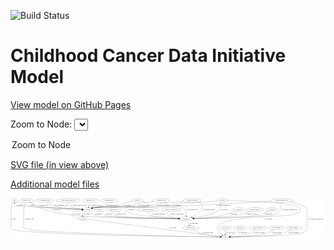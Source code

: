 <link rel='stylesheet' href="assets/style.css">
<link rel='stylesheet' href="https://unpkg.com/leaflet@1.5.1/dist/leaflet.css" integrity="sha512-xwE/Az9zrjBIphAcBb3F6JVqxf46+CDLwfLMHloNu6KEQCAWi6HcDUbeOfBIptF7tcCzusKFjFw2yuvEpDL9wQ==" crossorigin="">
<script type="text/javascript" src="https://code.jquery.com/jquery-3.2.1.min.js"></script>
<script type="text/javascript"  src="https://unpkg.com/leaflet@1.5.1/dist/leaflet.js"></script>
<script type="text/javascript" src="assets/actions.js"></script>

![Build Status](https://github.com/CBIIT/ccdi-model/actions/workflows/model-test-and-deploy.yml/badge.svg)

# Childhood Cancer Data Initiative Model

[View model on GitHub Pages](https://cbiit.github.io/ccdi-model/)



Zoom to Node: <select id="node_select">
  <option value="">Zoom to Node</option>
</select>
<div id="model"></div>

<p>
<a href="./model-desc/ccdi-model.svg">SVG file (in view above)</a>
<p>
<a href="./model-desc">Additional model files</a>
<div id='graph' style='display:off;'>
<svg width="2987pt" height="392pt"
 viewBox="0.00 0.00 2987.00 392.00" xmlns="http://www.w3.org/2000/svg" xmlns:xlink="http://www.w3.org/1999/xlink">
<g id="graph0" class="graph" transform="scale(1 1) rotate(0) translate(4 388)">
<title>Perl</title>
<polygon fill="#ffffff" stroke="transparent" points="-4,4 -4,-388 2983,-388 2983,4 -4,4"/>
<!-- exposure -->
<g id="node1" class="node">
<title>exposure</title>
<ellipse fill="none" stroke="#000000" cx="2158" cy="-279" rx="53.0913" ry="18"/>
<text text-anchor="middle" x="2158" y="-275.3" font-family="Times,serif" font-size="14.00" fill="#000000">exposure</text>
</g>
<!-- participant -->
<g id="node16" class="node">
<title>participant</title>
<ellipse fill="none" stroke="#000000" cx="1663" cy="-192" rx="62.2891" ry="18"/>
<text text-anchor="middle" x="1663" y="-188.3" font-family="Times,serif" font-size="14.00" fill="#000000">participant</text>
</g>
<!-- exposure&#45;&gt;participant -->
<g id="edge25" class="edge">
<title>exposure&#45;&gt;participant</title>
<path fill="none" stroke="#000000" d="M2125.3977,-264.7181C2097.0455,-252.9264 2054.5725,-236.756 2016,-228 1920.5219,-206.3262 1807.5373,-197.6884 1735.5841,-194.2541"/>
<polygon fill="#000000" stroke="#000000" points="1735.4218,-190.7431 1725.2728,-193.7842 1735.103,-197.7359 1735.4218,-190.7431"/>
<text text-anchor="middle" x="2110.5" y="-231.8" font-family="Times,serif" font-size="14.00" fill="#000000">of_exposure</text>
</g>
<!-- pdx -->
<g id="node2" class="node">
<title>pdx</title>
<ellipse fill="none" stroke="#000000" cx="33" cy="-366" rx="27.8951" ry="18"/>
<text text-anchor="middle" x="33" y="-362.3" font-family="Times,serif" font-size="14.00" fill="#000000">pdx</text>
</g>
<!-- study -->
<g id="node5" class="node">
<title>study</title>
<ellipse fill="none" stroke="#000000" cx="2033" cy="-18" rx="36.2938" ry="18"/>
<text text-anchor="middle" x="2033" y="-14.3" font-family="Times,serif" font-size="14.00" fill="#000000">study</text>
</g>
<!-- pdx&#45;&gt;study -->
<g id="edge9" class="edge">
<title>pdx&#45;&gt;study</title>
<path fill="none" stroke="#000000" d="M22.3769,-349.0566C12.73,-332.0255 0,-304.6852 0,-279 0,-279 0,-279 0,-105 0,-80.2524 42.9867,-78.1131 438,-54 750.7976,-34.9057 1756.8131,-21.4398 1986.1573,-18.5708"/>
<polygon fill="#000000" stroke="#000000" points="1986.5299,-22.0665 1996.4855,-18.4422 1986.4426,-15.0671 1986.5299,-22.0665"/>
<text text-anchor="middle" x="24" y="-188.3" font-family="Times,serif" font-size="14.00" fill="#000000">of_pdx</text>
</g>
<!-- sample -->
<g id="node15" class="node">
<title>sample</title>
<ellipse fill="none" stroke="#000000" cx="729" cy="-279" rx="44.393" ry="18"/>
<text text-anchor="middle" x="729" y="-275.3" font-family="Times,serif" font-size="14.00" fill="#000000">sample</text>
</g>
<!-- pdx&#45;&gt;sample -->
<g id="edge10" class="edge">
<title>pdx&#45;&gt;sample</title>
<path fill="none" stroke="#000000" d="M56.1701,-355.4419C84.4732,-343.1291 134.1347,-323.3931 179,-315 273.0226,-297.4109 555.6266,-285.3384 674.9242,-280.8935"/>
<polygon fill="#000000" stroke="#000000" points="675.0662,-284.3907 684.9303,-280.5243 674.8081,-277.3955 675.0662,-284.3907"/>
<text text-anchor="middle" x="203" y="-318.8" font-family="Times,serif" font-size="14.00" fill="#000000">of_pdx</text>
</g>
<!-- genetic_analysis -->
<g id="node3" class="node">
<title>genetic_analysis</title>
<ellipse fill="none" stroke="#000000" cx="1720" cy="-366" rx="87.9851" ry="18"/>
<text text-anchor="middle" x="1720" y="-362.3" font-family="Times,serif" font-size="14.00" fill="#000000">genetic_analysis</text>
</g>
<!-- genetic_analysis&#45;&gt;sample -->
<g id="edge21" class="edge">
<title>genetic_analysis&#45;&gt;sample</title>
<path fill="none" stroke="#000000" d="M1639.7619,-358.6272C1544.3797,-349.7283 1394.8021,-335.2988 1369,-330 1347.1062,-325.5038 1343.0356,-318.7402 1321,-315 1084.6908,-274.8898 1017.7998,-340.0038 782,-297 778.2926,-296.3239 774.4921,-295.4395 770.7119,-294.4255"/>
<polygon fill="#000000" stroke="#000000" points="771.4131,-290.9828 760.8305,-291.4927 769.4213,-297.6934 771.4131,-290.9828"/>
<text text-anchor="middle" x="1439" y="-318.8" font-family="Times,serif" font-size="14.00" fill="#000000">of_genetic_analysis</text>
</g>
<!-- genetic_analysis&#45;&gt;participant -->
<g id="edge20" class="edge">
<title>genetic_analysis&#45;&gt;participant</title>
<path fill="none" stroke="#000000" d="M1771.71,-351.3993C1789.7478,-345.182 1806.8029,-337.6144 1812,-330 1815.7583,-324.4936 1813.0679,-321.5806 1812,-315 1807.9477,-290.0284 1810.3725,-280.2858 1794,-261 1773.4796,-236.8281 1742.3199,-219.9305 1715.538,-208.909"/>
<polygon fill="#000000" stroke="#000000" points="1716.4839,-205.5199 1705.8969,-205.1117 1713.9186,-212.0329 1716.4839,-205.5199"/>
<text text-anchor="middle" x="1879" y="-275.3" font-family="Times,serif" font-size="14.00" fill="#000000">of_genetic_analysis</text>
</g>
<!-- medical_history -->
<g id="node4" class="node">
<title>medical_history</title>
<ellipse fill="none" stroke="#000000" cx="2314" cy="-279" rx="85.2851" ry="18"/>
<text text-anchor="middle" x="2314" y="-275.3" font-family="Times,serif" font-size="14.00" fill="#000000">medical_history</text>
</g>
<!-- medical_history&#45;&gt;participant -->
<g id="edge13" class="edge">
<title>medical_history&#45;&gt;participant</title>
<path fill="none" stroke="#000000" d="M2274.312,-263.0492C2243.2021,-251.2789 2198.5389,-235.9767 2158,-228 2079.2161,-212.4979 1852.7841,-200.4869 1735.445,-195.1002"/>
<polygon fill="#000000" stroke="#000000" points="1735.2747,-191.5889 1725.1259,-194.6306 1734.9565,-198.5817 1735.2747,-191.5889"/>
<text text-anchor="middle" x="2282" y="-231.8" font-family="Times,serif" font-size="14.00" fill="#000000">of_medical_history</text>
</g>
<!-- treatment -->
<g id="node6" class="node">
<title>treatment</title>
<ellipse fill="none" stroke="#000000" cx="2475" cy="-279" rx="57.6901" ry="18"/>
<text text-anchor="middle" x="2475" y="-275.3" font-family="Times,serif" font-size="14.00" fill="#000000">treatment</text>
</g>
<!-- treatment&#45;&gt;participant -->
<g id="edge37" class="edge">
<title>treatment&#45;&gt;participant</title>
<path fill="none" stroke="#000000" d="M2445.6361,-263.2107C2421.7115,-251.1959 2386.6629,-235.4919 2354,-228 2238.1118,-201.4185 1888.2862,-194.4203 1735.5978,-192.6134"/>
<polygon fill="#000000" stroke="#000000" points="1735.4296,-189.1113 1725.3903,-192.4969 1735.3497,-196.1109 1735.4296,-189.1113"/>
<text text-anchor="middle" x="2445" y="-231.8" font-family="Times,serif" font-size="14.00" fill="#000000">of_treatment</text>
</g>
<!-- generic_file -->
<g id="node7" class="node">
<title>generic_file</title>
<ellipse fill="none" stroke="#000000" cx="149" cy="-366" rx="65.7887" ry="18"/>
<text text-anchor="middle" x="149" y="-362.3" font-family="Times,serif" font-size="14.00" fill="#000000">generic_file</text>
</g>
<!-- generic_file&#45;&gt;study -->
<g id="edge29" class="edge">
<title>generic_file&#45;&gt;study</title>
<path fill="none" stroke="#000000" d="M139.5205,-347.8767C131.3975,-330.6445 121,-303.7527 121,-279 121,-279 121,-279 121,-105 121,-56.791 1693.0833,-24.4772 1986.2357,-18.8706"/>
<polygon fill="#000000" stroke="#000000" points="1986.581,-22.3648 1996.5126,-18.675 1986.4478,-15.366 1986.581,-22.3648"/>
<text text-anchor="middle" x="174" y="-188.3" font-family="Times,serif" font-size="14.00" fill="#000000">of_generic_file</text>
</g>
<!-- generic_file&#45;&gt;sample -->
<g id="edge31" class="edge">
<title>generic_file&#45;&gt;sample</title>
<path fill="none" stroke="#000000" d="M183.1063,-350.4485C215.9571,-335.4726 260.7381,-315.0674 261,-315 337.8496,-295.2103 568.6502,-284.6952 674.6688,-280.7971"/>
<polygon fill="#000000" stroke="#000000" points="674.9675,-284.2887 684.8345,-280.4296 674.7146,-277.2933 674.9675,-284.2887"/>
<text text-anchor="middle" x="314" y="-318.8" font-family="Times,serif" font-size="14.00" fill="#000000">of_generic_file</text>
</g>
<!-- generic_file&#45;&gt;participant -->
<g id="edge30" class="edge">
<title>generic_file&#45;&gt;participant</title>
<path fill="none" stroke="#000000" d="M173.9777,-349.2827C193.6149,-336.3657 219.5078,-319.8914 231,-315 375.7092,-253.4073 418.2829,-250.0592 574,-228 771.0621,-200.0838 1379.9564,-193.7372 1590.4935,-192.3623"/>
<polygon fill="#000000" stroke="#000000" points="1590.5359,-195.8622 1600.5134,-192.2987 1590.4914,-188.8624 1590.5359,-195.8622"/>
<text text-anchor="middle" x="433" y="-275.3" font-family="Times,serif" font-size="14.00" fill="#000000">of_generic_file</text>
</g>
<!-- survival -->
<g id="node8" class="node">
<title>survival</title>
<ellipse fill="none" stroke="#000000" cx="839" cy="-279" rx="48.1917" ry="18"/>
<text text-anchor="middle" x="839" y="-275.3" font-family="Times,serif" font-size="14.00" fill="#000000">survival</text>
</g>
<!-- survival&#45;&gt;participant -->
<g id="edge26" class="edge">
<title>survival&#45;&gt;participant</title>
<path fill="none" stroke="#000000" d="M851.3587,-261.4335C860.7418,-249.6646 874.7722,-235.0752 891,-228 953.9641,-200.5481 1410.1564,-193.9795 1590.2021,-192.4499"/>
<polygon fill="#000000" stroke="#000000" points="1590.3996,-195.9485 1600.3705,-192.3664 1590.3421,-188.9488 1590.3996,-195.9485"/>
<text text-anchor="middle" x="930.5" y="-231.8" font-family="Times,serif" font-size="14.00" fill="#000000">of_survival</text>
</g>
<!-- cell_line -->
<g id="node9" class="node">
<title>cell_line</title>
<ellipse fill="none" stroke="#000000" cx="685" cy="-192" rx="49.2915" ry="18"/>
<text text-anchor="middle" x="685" y="-188.3" font-family="Times,serif" font-size="14.00" fill="#000000">cell_line</text>
</g>
<!-- cell_line&#45;&gt;study -->
<g id="edge7" class="edge">
<title>cell_line&#45;&gt;study</title>
<path fill="none" stroke="#000000" d="M731.7927,-185.96C940.0871,-159.0733 1781.7494,-50.4315 1987.4677,-23.8773"/>
<polygon fill="#000000" stroke="#000000" points="1988.1451,-27.319 1997.6148,-22.5675 1987.2489,-20.3766 1988.1451,-27.319"/>
<text text-anchor="middle" x="1533.5" y="-101.3" font-family="Times,serif" font-size="14.00" fill="#000000">of_cell_line</text>
</g>
<!-- cell_line&#45;&gt;sample -->
<g id="edge8" class="edge">
<title>cell_line&#45;&gt;sample</title>
<path fill="none" stroke="#000000" d="M638.8943,-198.5288C603.3618,-205.5444 563.2155,-219.0602 582,-243 593.6753,-257.8796 638.7081,-267.4088 675.8881,-272.8996"/>
<polygon fill="#000000" stroke="#000000" points="675.7418,-276.4135 686.1322,-274.3423 676.7181,-269.4819 675.7418,-276.4135"/>
<text text-anchor="middle" x="622.5" y="-231.8" font-family="Times,serif" font-size="14.00" fill="#000000">of_cell_line</text>
</g>
<!-- pathology_file -->
<g id="node10" class="node">
<title>pathology_file</title>
<ellipse fill="none" stroke="#000000" cx="755" cy="-366" rx="76.0865" ry="18"/>
<text text-anchor="middle" x="755" y="-362.3" font-family="Times,serif" font-size="14.00" fill="#000000">pathology_file</text>
</g>
<!-- pathology_file&#45;&gt;sample -->
<g id="edge12" class="edge">
<title>pathology_file&#45;&gt;sample</title>
<path fill="none" stroke="#000000" d="M749.6128,-347.9735C746.0569,-336.0751 741.3278,-320.2508 737.2963,-306.7606"/>
<polygon fill="#000000" stroke="#000000" points="740.5972,-305.5825 734.3803,-297.0034 733.8903,-307.5869 740.5972,-305.5825"/>
<text text-anchor="middle" x="805" y="-318.8" font-family="Times,serif" font-size="14.00" fill="#000000">of_pathology_file</text>
</g>
<!-- radiology_file -->
<g id="node11" class="node">
<title>radiology_file</title>
<ellipse fill="none" stroke="#000000" cx="979" cy="-279" rx="73.387" ry="18"/>
<text text-anchor="middle" x="979" y="-275.3" font-family="Times,serif" font-size="14.00" fill="#000000">radiology_file</text>
</g>
<!-- radiology_file&#45;&gt;participant -->
<g id="edge36" class="edge">
<title>radiology_file&#45;&gt;participant</title>
<path fill="none" stroke="#000000" d="M973.7555,-260.6083C971.86,-249.6982 971.8718,-236.4014 980,-228 1000.9609,-206.3345 1418.5599,-196.3869 1590.2476,-193.2009"/>
<polygon fill="#000000" stroke="#000000" points="1590.5219,-196.6966 1600.4562,-193.0141 1590.3938,-189.6978 1590.5219,-196.6966"/>
<text text-anchor="middle" x="1039" y="-231.8" font-family="Times,serif" font-size="14.00" fill="#000000">of_radiology_file</text>
</g>
<!-- synonym -->
<g id="node12" class="node">
<title>synonym</title>
<ellipse fill="none" stroke="#000000" cx="2002" cy="-366" rx="51.9908" ry="18"/>
<text text-anchor="middle" x="2002" y="-362.3" font-family="Times,serif" font-size="14.00" fill="#000000">synonym</text>
</g>
<!-- synonym&#45;&gt;study -->
<g id="edge38" class="edge">
<title>synonym&#45;&gt;study</title>
<path fill="none" stroke="#000000" d="M2053.9878,-365.0504C2213.56,-361.6032 2688.328,-347.1796 2734,-297 2852.0807,-167.2653 2076.5728,-257.5418 1964,-123 1941.1954,-95.745 1975.3616,-60.6547 2003.2223,-38.7403"/>
<polygon fill="#000000" stroke="#000000" points="2005.384,-41.4935 2011.2277,-32.656 2001.1483,-35.9205 2005.384,-41.4935"/>
<text text-anchor="middle" x="2443.5" y="-188.3" font-family="Times,serif" font-size="14.00" fill="#000000">of_synonym</text>
</g>
<!-- synonym&#45;&gt;sample -->
<g id="edge40" class="edge">
<title>synonym&#45;&gt;sample</title>
<path fill="none" stroke="#000000" d="M1952.1808,-360.6907C1914.9667,-356.8372 1862.8372,-351.6763 1817,-348 1753.7436,-342.9266 1592.2283,-349.9916 1532,-330 1520.4174,-326.1554 1520.6542,-318.622 1509,-315 1431.8382,-291.0187 861.5532,-311.1541 782,-297 778.2897,-296.3399 774.4872,-295.4666 770.7056,-294.4601"/>
<polygon fill="#000000" stroke="#000000" points="771.4041,-291.0169 760.8222,-291.5388 769.42,-297.7298 771.4041,-291.0169"/>
<text text-anchor="middle" x="1574.5" y="-318.8" font-family="Times,serif" font-size="14.00" fill="#000000">of_synonym</text>
</g>
<!-- synonym&#45;&gt;participant -->
<g id="edge39" class="edge">
<title>synonym&#45;&gt;participant</title>
<path fill="none" stroke="#000000" d="M1998.5832,-347.7966C1993.1655,-324.1415 1980.2874,-283.2419 1953,-261 1919.2846,-233.5187 1804.8134,-212.3777 1730.1737,-201.0992"/>
<polygon fill="#000000" stroke="#000000" points="1730.3248,-197.5832 1719.9186,-199.5736 1729.2947,-204.507 1730.3248,-197.5832"/>
<text text-anchor="middle" x="2022.5" y="-275.3" font-family="Times,serif" font-size="14.00" fill="#000000">of_synonym</text>
</g>
<!-- consent_group -->
<g id="node13" class="node">
<title>consent_group</title>
<ellipse fill="none" stroke="#000000" cx="1702" cy="-105" rx="79.0865" ry="18"/>
<text text-anchor="middle" x="1702" y="-101.3" font-family="Times,serif" font-size="14.00" fill="#000000">consent_group</text>
</g>
<!-- consent_group&#45;&gt;study -->
<g id="edge28" class="edge">
<title>consent_group&#45;&gt;study</title>
<path fill="none" stroke="#000000" d="M1730.018,-88.0362C1749.9713,-76.7042 1777.7901,-62.3896 1804,-54 1865.2912,-34.381 1939.3616,-25.2254 1986.3328,-21.1162"/>
<polygon fill="#000000" stroke="#000000" points="1986.8331,-24.5868 1996.5078,-20.2682 1986.2516,-17.611 1986.8331,-24.5868"/>
<text text-anchor="middle" x="1867.5" y="-57.8" font-family="Times,serif" font-size="14.00" fill="#000000">of_consent_group</text>
</g>
<!-- treatment_response -->
<g id="node14" class="node">
<title>treatment_response</title>
<ellipse fill="none" stroke="#000000" cx="1300" cy="-279" rx="104.7816" ry="18"/>
<text text-anchor="middle" x="1300" y="-275.3" font-family="Times,serif" font-size="14.00" fill="#000000">treatment_response</text>
</g>
<!-- treatment_response&#45;&gt;participant -->
<g id="edge32" class="edge">
<title>treatment_response&#45;&gt;participant</title>
<path fill="none" stroke="#000000" d="M1300.8427,-260.9023C1302.3802,-249.6759 1306.2991,-235.9267 1316,-228 1336.8158,-210.9913 1495.6389,-200.26 1591.0476,-195.2794"/>
<polygon fill="#000000" stroke="#000000" points="1591.4071,-198.7657 1601.2146,-194.7578 1591.0484,-191.7749 1591.4071,-198.7657"/>
<text text-anchor="middle" x="1399" y="-231.8" font-family="Times,serif" font-size="14.00" fill="#000000">of_treatment_response</text>
</g>
<!-- sample&#45;&gt;pdx -->
<g id="edge16" class="edge">
<title>sample&#45;&gt;pdx</title>
<path fill="none" stroke="#000000" d="M684.8451,-281.0038C535.0718,-287.8425 55.3048,-310.1084 49,-315 41.8332,-320.5604 37.8067,-329.3102 35.5673,-338.0031"/>
<polygon fill="#000000" stroke="#000000" points="32.0984,-337.5107 33.6782,-347.9871 38.9764,-338.8121 32.0984,-337.5107"/>
<text text-anchor="middle" x="85.5" y="-318.8" font-family="Times,serif" font-size="14.00" fill="#000000">of_sample</text>
</g>
<!-- sample&#45;&gt;cell_line -->
<g id="edge15" class="edge">
<title>sample&#45;&gt;cell_line</title>
<path fill="none" stroke="#000000" d="M703.8846,-263.9128C696.8012,-258.3002 689.9535,-251.254 686,-243 682.6861,-236.0813 681.5004,-228.0054 681.3821,-220.3476"/>
<polygon fill="#000000" stroke="#000000" points="684.8809,-220.4439 681.7827,-210.3122 677.8865,-220.1646 684.8809,-220.4439"/>
<text text-anchor="middle" x="722.5" y="-231.8" font-family="Times,serif" font-size="14.00" fill="#000000">of_sample</text>
</g>
<!-- sample&#45;&gt;participant -->
<g id="edge14" class="edge">
<title>sample&#45;&gt;participant</title>
<path fill="none" stroke="#000000" d="M744.526,-261.8623C756.474,-249.9724 774.098,-235.0521 793,-228 866.6163,-200.5346 1394.4723,-193.9362 1590.2117,-192.4263"/>
<polygon fill="#000000" stroke="#000000" points="1590.4216,-195.9249 1600.3951,-192.35 1590.3691,-188.9251 1590.4216,-195.9249"/>
<text text-anchor="middle" x="829.5" y="-231.8" font-family="Times,serif" font-size="14.00" fill="#000000">of_sample</text>
</g>
<!-- participant&#45;&gt;consent_group -->
<g id="edge34" class="edge">
<title>participant&#45;&gt;consent_group</title>
<path fill="none" stroke="#000000" d="M1671.0808,-173.9735C1676.4669,-161.9585 1683.6475,-145.9401 1689.7331,-132.3646"/>
<polygon fill="#000000" stroke="#000000" points="1693.0327,-133.5602 1693.9295,-123.0034 1686.6451,-130.6967 1693.0327,-133.5602"/>
<text text-anchor="middle" x="1734.5" y="-144.8" font-family="Times,serif" font-size="14.00" fill="#000000">of_participant</text>
</g>
<!-- study_arm -->
<g id="node17" class="node">
<title>study_arm</title>
<ellipse fill="none" stroke="#000000" cx="2033" cy="-105" rx="59.5901" ry="18"/>
<text text-anchor="middle" x="2033" y="-101.3" font-family="Times,serif" font-size="14.00" fill="#000000">study_arm</text>
</g>
<!-- study_arm&#45;&gt;study -->
<g id="edge22" class="edge">
<title>study_arm&#45;&gt;study</title>
<path fill="none" stroke="#000000" d="M2033,-86.9735C2033,-75.1918 2033,-59.5607 2033,-46.1581"/>
<polygon fill="#000000" stroke="#000000" points="2036.5001,-46.0033 2033,-36.0034 2029.5001,-46.0034 2036.5001,-46.0033"/>
<text text-anchor="middle" x="2081.5" y="-57.8" font-family="Times,serif" font-size="14.00" fill="#000000">of_study_arm</text>
</g>
<!-- family_relationship -->
<g id="node18" class="node">
<title>family_relationship</title>
<ellipse fill="none" stroke="#000000" cx="1523" cy="-279" rx="100.1823" ry="18"/>
<text text-anchor="middle" x="1523" y="-275.3" font-family="Times,serif" font-size="14.00" fill="#000000">family_relationship</text>
</g>
<!-- family_relationship&#45;&gt;participant -->
<g id="edge1" class="edge">
<title>family_relationship&#45;&gt;participant</title>
<path fill="none" stroke="#000000" d="M1500.1118,-261.3544C1489.7324,-251.2225 1481.4824,-238.4725 1490,-228 1503.082,-211.9154 1550.5767,-202.78 1592.4984,-197.7396"/>
<polygon fill="#000000" stroke="#000000" points="1592.9136,-201.215 1602.4528,-196.6048 1592.1207,-194.26 1592.9136,-201.215"/>
<text text-anchor="middle" x="1569.5" y="-231.8" font-family="Times,serif" font-size="14.00" fill="#000000">of_family_relationship</text>
</g>
<!-- publication -->
<g id="node19" class="node">
<title>publication</title>
<ellipse fill="none" stroke="#000000" cx="2174" cy="-105" rx="63.0888" ry="18"/>
<text text-anchor="middle" x="2174" y="-101.3" font-family="Times,serif" font-size="14.00" fill="#000000">publication</text>
</g>
<!-- publication&#45;&gt;study -->
<g id="edge35" class="edge">
<title>publication&#45;&gt;study</title>
<path fill="none" stroke="#000000" d="M2163.4214,-86.8039C2156.312,-75.9673 2146.0539,-62.6792 2134,-54 2116.969,-41.7371 2095.3506,-33.2932 2076.4882,-27.6829"/>
<polygon fill="#000000" stroke="#000000" points="2077.2009,-24.248 2066.6278,-24.9268 2075.3165,-30.9896 2077.2009,-24.248"/>
<text text-anchor="middle" x="2200" y="-57.8" font-family="Times,serif" font-size="14.00" fill="#000000">of_publication</text>
</g>
<!-- sequencing_file -->
<g id="node20" class="node">
<title>sequencing_file</title>
<ellipse fill="none" stroke="#000000" cx="932" cy="-366" rx="83.3857" ry="18"/>
<text text-anchor="middle" x="932" y="-362.3" font-family="Times,serif" font-size="14.00" fill="#000000">sequencing_file</text>
</g>
<!-- sequencing_file&#45;&gt;sample -->
<g id="edge27" class="edge">
<title>sequencing_file&#45;&gt;sample</title>
<path fill="none" stroke="#000000" d="M915.1801,-348.2667C903.5374,-337.044 887.1087,-323.1604 870,-315 833.968,-297.8135 820.5317,-307.4395 782,-297 778.663,-296.0959 775.2298,-295.0954 771.7917,-294.0428"/>
<polygon fill="#000000" stroke="#000000" points="772.7555,-290.6766 762.1649,-290.9752 770.6302,-297.3462 772.7555,-290.6766"/>
<text text-anchor="middle" x="959.5" y="-318.8" font-family="Times,serif" font-size="14.00" fill="#000000">of_sequencing_file</text>
</g>
<!-- diagnosis -->
<g id="node21" class="node">
<title>diagnosis</title>
<ellipse fill="none" stroke="#000000" cx="1199" cy="-366" rx="54.6905" ry="18"/>
<text text-anchor="middle" x="1199" y="-362.3" font-family="Times,serif" font-size="14.00" fill="#000000">diagnosis</text>
</g>
<!-- diagnosis&#45;&gt;sample -->
<g id="edge23" class="edge">
<title>diagnosis&#45;&gt;sample</title>
<path fill="none" stroke="#000000" d="M1149.6612,-358.1184C1120.7197,-352.4551 1083.8884,-343.4187 1053,-330 1041.8066,-325.1373 1041.5645,-318.8989 1030,-315 925.2793,-279.6939 890.3109,-318.9475 782,-297 778.3571,-296.2618 774.6195,-295.3424 770.897,-294.3123"/>
<polygon fill="#000000" stroke="#000000" points="771.7382,-290.9104 761.1536,-291.3759 769.7183,-297.6127 771.7382,-290.9104"/>
<text text-anchor="middle" x="1097.5" y="-318.8" font-family="Times,serif" font-size="14.00" fill="#000000">of_diagnosis</text>
</g>
<!-- diagnosis&#45;&gt;participant -->
<g id="edge24" class="edge">
<title>diagnosis&#45;&gt;participant</title>
<path fill="none" stroke="#000000" d="M1247.0405,-357.3659C1280.081,-349.3993 1314.8648,-335.6482 1296,-315 1266.0501,-282.2188 1126.9499,-329.7812 1097,-297 1086.2079,-285.1877 1086.6289,-273.1836 1097,-261 1128.5659,-223.9176 1446.0205,-203.0748 1591.2102,-195.4159"/>
<polygon fill="#000000" stroke="#000000" points="1591.5555,-198.9028 1601.3598,-194.8872 1591.1912,-191.9122 1591.5555,-198.9028"/>
<text text-anchor="middle" x="1141.5" y="-275.3" font-family="Times,serif" font-size="14.00" fill="#000000">of_diagnosis</text>
</g>
<!-- cytogenomic_file -->
<g id="node22" class="node">
<title>cytogenomic_file</title>
<ellipse fill="none" stroke="#000000" cx="322" cy="-366" rx="89.8845" ry="18"/>
<text text-anchor="middle" x="322" y="-362.3" font-family="Times,serif" font-size="14.00" fill="#000000">cytogenomic_file</text>
</g>
<!-- cytogenomic_file&#45;&gt;sample -->
<g id="edge6" class="edge">
<title>cytogenomic_file&#45;&gt;sample</title>
<path fill="none" stroke="#000000" d="M343.0415,-348.2822C357.957,-336.7624 378.9808,-322.5308 400,-315 449.1794,-297.38 594.4824,-286.6281 674.5444,-281.8772"/>
<polygon fill="#000000" stroke="#000000" points="675.1393,-285.3486 684.9191,-281.2735 674.7326,-278.3604 675.1393,-285.3486"/>
<text text-anchor="middle" x="471.5" y="-318.8" font-family="Times,serif" font-size="14.00" fill="#000000">of_cytogenomic_file</text>
</g>
<!-- study_personnel -->
<g id="node23" class="node">
<title>study_personnel</title>
<ellipse fill="none" stroke="#000000" cx="2342" cy="-105" rx="87.1846" ry="18"/>
<text text-anchor="middle" x="2342" y="-101.3" font-family="Times,serif" font-size="14.00" fill="#000000">study_personnel</text>
</g>
<!-- study_personnel&#45;&gt;study -->
<g id="edge11" class="edge">
<title>study_personnel&#45;&gt;study</title>
<path fill="none" stroke="#000000" d="M2317.7102,-87.4507C2300.898,-76.1579 2277.5687,-62.123 2255,-54 2196.718,-33.0228 2125.4168,-24.2198 2079.6142,-20.558"/>
<polygon fill="#000000" stroke="#000000" points="2079.6266,-17.0493 2069.3932,-19.7926 2079.1038,-24.0297 2079.6266,-17.0493"/>
<text text-anchor="middle" x="2354.5" y="-57.8" font-family="Times,serif" font-size="14.00" fill="#000000">of_study_personnel</text>
</g>
<!-- methylation_array_file -->
<g id="node24" class="node">
<title>methylation_array_file</title>
<ellipse fill="none" stroke="#000000" cx="545" cy="-366" rx="115.8798" ry="18"/>
<text text-anchor="middle" x="545" y="-362.3" font-family="Times,serif" font-size="14.00" fill="#000000">methylation_array_file</text>
</g>
<!-- methylation_array_file&#45;&gt;sample -->
<g id="edge17" class="edge">
<title>methylation_array_file&#45;&gt;sample</title>
<path fill="none" stroke="#000000" d="M543.4663,-347.6844C543.5929,-336.8029 545.7272,-323.5095 554,-315 570.6338,-297.8901 630.489,-288.3428 675.6023,-283.4482"/>
<polygon fill="#000000" stroke="#000000" points="675.9741,-286.9285 685.56,-282.4162 675.2525,-279.9658 675.9741,-286.9285"/>
<text text-anchor="middle" x="645.5" y="-318.8" font-family="Times,serif" font-size="14.00" fill="#000000">of_methylation_array_file</text>
</g>
<!-- laboratory_test -->
<g id="node25" class="node">
<title>laboratory_test</title>
<ellipse fill="none" stroke="#000000" cx="1426" cy="-366" rx="81.7856" ry="18"/>
<text text-anchor="middle" x="1426" y="-362.3" font-family="Times,serif" font-size="14.00" fill="#000000">laboratory_test</text>
</g>
<!-- laboratory_test&#45;&gt;sample -->
<g id="edge19" class="edge">
<title>laboratory_test&#45;&gt;sample</title>
<path fill="none" stroke="#000000" d="M1352.8961,-357.752C1306.0041,-351.7488 1244.0105,-342.4828 1190,-330 1168.2233,-324.967 1164.0038,-318.9227 1142,-315 984.2867,-286.8837 939.3568,-327.0474 782,-297 778.349,-296.3028 774.6058,-295.4122 770.8795,-294.4014"/>
<polygon fill="#000000" stroke="#000000" points="771.7132,-290.9978 761.1301,-291.4956 769.7137,-297.7062 771.7132,-290.9978"/>
<text text-anchor="middle" x="1255.5" y="-318.8" font-family="Times,serif" font-size="14.00" fill="#000000">of_laboratory_test</text>
</g>
<!-- laboratory_test&#45;&gt;participant -->
<g id="edge18" class="edge">
<title>laboratory_test&#45;&gt;participant</title>
<path fill="none" stroke="#000000" d="M1453.5249,-348.9574C1476.2481,-335.0091 1505.7451,-317.2273 1512,-315 1562.8052,-296.9092 1591.0084,-332.0448 1632,-297 1654.0233,-278.1717 1660.8102,-244.5351 1662.6973,-220.4023"/>
<polygon fill="#000000" stroke="#000000" points="1666.1934,-220.5687 1663.2467,-210.3919 1659.2039,-220.185 1666.1934,-220.5687"/>
<text text-anchor="middle" x="1719.5" y="-275.3" font-family="Times,serif" font-size="14.00" fill="#000000">of_laboratory_test</text>
</g>
<!-- study_admin -->
<g id="node26" class="node">
<title>study_admin</title>
<ellipse fill="none" stroke="#000000" cx="2517" cy="-105" rx="70.3881" ry="18"/>
<text text-anchor="middle" x="2517" y="-101.3" font-family="Times,serif" font-size="14.00" fill="#000000">study_admin</text>
</g>
<!-- study_admin&#45;&gt;study -->
<g id="edge2" class="edge">
<title>study_admin&#45;&gt;study</title>
<path fill="none" stroke="#000000" d="M2493.7529,-87.9453C2476.5133,-76.2593 2451.9464,-61.5552 2428,-54 2364.1998,-33.8706 2169.6914,-23.5586 2079.6477,-19.7574"/>
<polygon fill="#000000" stroke="#000000" points="2079.594,-16.2523 2069.458,-19.3363 2079.305,-23.2463 2079.594,-16.2523"/>
<text text-anchor="middle" x="2517.5" y="-57.8" font-family="Times,serif" font-size="14.00" fill="#000000">of_study_admin</text>
</g>
<!-- study_funding -->
<g id="node27" class="node">
<title>study_funding</title>
<ellipse fill="none" stroke="#000000" cx="2683" cy="-105" rx="77.1866" ry="18"/>
<text text-anchor="middle" x="2683" y="-101.3" font-family="Times,serif" font-size="14.00" fill="#000000">study_funding</text>
</g>
<!-- study_funding&#45;&gt;study -->
<g id="edge33" class="edge">
<title>study_funding&#45;&gt;study</title>
<path fill="none" stroke="#000000" d="M2655.6276,-88.0525C2635.0808,-76.2571 2605.8171,-61.3718 2578,-54 2484.4482,-29.2077 2193.5749,-21.0639 2079.5382,-18.7815"/>
<polygon fill="#000000" stroke="#000000" points="2079.4525,-15.2793 2069.3865,-18.5845 2079.3167,-22.2779 2079.4525,-15.2793"/>
<text text-anchor="middle" x="2679" y="-57.8" font-family="Times,serif" font-size="14.00" fill="#000000">of_study_funding</text>
</g>
<!-- clinical_measure_file -->
<g id="node28" class="node">
<title>clinical_measure_file</title>
<ellipse fill="none" stroke="#000000" cx="2569" cy="-366" rx="108.5808" ry="18"/>
<text text-anchor="middle" x="2569" y="-362.3" font-family="Times,serif" font-size="14.00" fill="#000000">clinical_measure_file</text>
</g>
<!-- clinical_measure_file&#45;&gt;study -->
<g id="edge3" class="edge">
<title>clinical_measure_file&#45;&gt;study</title>
<path fill="none" stroke="#000000" d="M2645.2867,-353.1237C2714.9008,-339.1442 2807,-314.0299 2807,-279 2807,-279 2807,-279 2807,-105 2807,-69.3197 2778.273,-66.8839 2745,-54 2683.36,-30.1319 2228.8045,-21.03 2080.0039,-18.6707"/>
<polygon fill="#000000" stroke="#000000" points="2079.8816,-15.1685 2069.8283,-18.5124 2079.7726,-22.1676 2079.8816,-15.1685"/>
<text text-anchor="middle" x="2893" y="-188.3" font-family="Times,serif" font-size="14.00" fill="#000000">of_clinical_measure_file</text>
</g>
<!-- clinical_measure_file&#45;&gt;sample -->
<g id="edge4" class="edge">
<title>clinical_measure_file&#45;&gt;sample</title>
<path fill="none" stroke="#000000" d="M2467.6052,-359.5012C2293.6561,-348.5912 1927.1216,-326.6465 1617,-315 1524.266,-311.5174 873.3904,-313.1093 782,-297 778.2886,-296.3458 774.4854,-295.4767 770.7034,-294.4729"/>
<polygon fill="#000000" stroke="#000000" points="771.4009,-291.0296 760.8191,-291.556 769.4196,-297.7433 771.4009,-291.0296"/>
<text text-anchor="middle" x="2017" y="-318.8" font-family="Times,serif" font-size="14.00" fill="#000000">of_clinical_measure_file</text>
</g>
<!-- clinical_measure_file&#45;&gt;participant -->
<g id="edge5" class="edge">
<title>clinical_measure_file&#45;&gt;participant</title>
<path fill="none" stroke="#000000" d="M2568.0583,-347.745C2566.1169,-325.4883 2560.176,-287.5626 2542,-261 2527.791,-240.2349 2519.7811,-236.2187 2496,-228 2460.3818,-215.6905 1931.3623,-199.5821 1735.3481,-194.0037"/>
<polygon fill="#000000" stroke="#000000" points="1735.2463,-190.4995 1725.151,-193.7144 1735.0477,-197.4967 1735.2463,-190.4995"/>
<text text-anchor="middle" x="2644" y="-275.3" font-family="Times,serif" font-size="14.00" fill="#000000">of_clinical_measure_file</text>
</g>
</g>
</svg>
</div>
